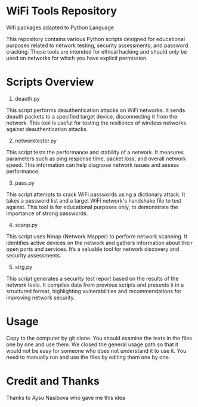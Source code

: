 # WiFi Tools Repository

Wifi packages adapted to Python Language

This repository contains various Python scripts designed for educational purposes related to network testing, security assessments, and password cracking. These tools are intended for ethical hacking and should only be used on networks for which you have explicit permission.

# Scripts Overview

1. deauth.py

This script performs deauthentication attacks on WiFi networks. It sends deauth packets to a specified target device, disconnecting it from the network. This tool is useful for testing the resilience of wireless networks against deauthentication attacks.

2. networktester.py
   
This script tests the performance and stability of a network. It measures parameters such as ping response time, packet loss, and overall network speed. This information can help diagnose network issues and assess performance.

3. pass.py

This script attempts to crack WiFi passwords using a dictionary attack. It takes a password list and a target WiFi network's handshake file to test against. This tool is for educational purposes only, to demonstrate the importance of strong passwords.

4. scanp.py

This script uses Nmap (Network Mapper) to perform network scanning. It identifies active devices on the network and gathers information about their open ports and services. It’s a valuable tool for network discovery and security assessments.

5. strg.py

This script generates a security test report based on the results of the network tests. It compiles data from previous scripts and presents it in a structured format, highlighting vulnerabilities and recommendations for improving network security.

# Usage
Copy to the computer by git clone. You should examine the texts in the files one by one and use them. We closed the general usage path so that it would not be easy for someone who does not understand it to use it. You need to manually run and use the files by editing them one by one.

# Credit and Thanks

Thanks to Aysu Nasibova who gave me this idea
